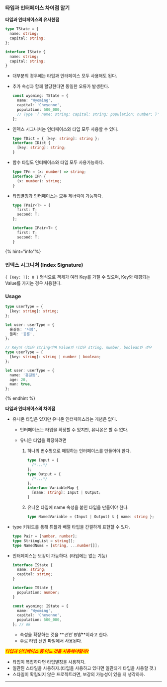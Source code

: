 ### 타입과 인터페이스 차이점 알기

**타입과 인터페이스의 유사한점**

```typescript
type TState = {
  name: string;
  capital: string;
};

interface IState {
  name: string;
  capital: string;
}
```

- 대부분의 경우에는 타입과 인터페이스 모두 사용해도 된다.
- 추가 속성과 함께 할당한다면 동일한 오류가 발생한다.

  ```typescript
  const wyoming: TState = {
    name: 'Wyoming',
    capital: 'Cheyenne',
    population: 500_000,
    // Type '{ name: string; capital: string; population: number; }' is not assignable to type 'TState'
  };
  ```

- 인덱스 시그니처는 인터페이스와 타입 모두 사용할 수 있다.

  ```typescript
  type TDict = { [key: string]: string };
  interface IDict {
    [key: string]: string;
  }
  ```

- 함수 타입도 인터페이스와 타입 모두 사용가능하다.

  ```typescript
  type TFn = (x: number) => string;
  interface IFn {
    (x: number): string;
  }
  ```

- 타입별칭과 인터페이스는 모두 제너릭이 가능하다.

  ```typescript
  type TPair<T> = {
    first: T;
    second: T;
  };

  interface IPair<T> {
    first: T;
    second: T;
  }
  ```

{% hint="info"%}

### 인덱스 시그니처 (Index Signature)

`{ [Key: T]: U }` 형식으로 객체가 여러 Key를 가질 수 있으며, Key와 매핑되는 Value를 가지는 경우 사용한다.

### Usage

```typescript
type userType = {
  [key: string]: string;
};

let user: userType = {
  홍길동: '사람',
  둘리: '공룡',
};

// Key의 타입은 string이며 Value의 타입은 string, number, boolean인 경우
type userType = {
  [key: string]: string | number | boolean;
};

let user: userType = {
  name: '홍길동',
  age: 20,
  man: true,
};
```

{% endhint %}

**타입과 인터페이스의 차이점**

- 유니온 타입은 있지만 유니온 인터페이스라는 개념은 없다.

  - 인터페이스는 타입을 확장할 수 있지만, 유니온은 할 수 없다.
  - 유니온 타입을 확장하려면

    1. 하나의 변수명으로 매핑하는 인터페이스를 만들어야 한다.

       ```typescript
       type Input = {
         /*...*/
       };
       type Output = {
         /*...*/
       };
       interface VariableMap {
         [name: string]: Input | Output;
       }
       ```

    2. 유니온 타입에 name 속성을 붙인 타입을 만들어야 한다.

       ```typescript
       type NamedVariable = (Input | Output) & { name: string };
       ```

- type 키워드를 통해 튜플과 배열 타입을 간결하게 표현할 수 있다.

  ```typescript
  type Pair = [number, number];
  type StriingList = string[];
  type NamedNums = [string, ...number[]];
  ```

- 인터페이스는 보강이 가능하다. (타입에는 없는 기능)

  ```typescript
  interface IState {
    name: string;
    capital: string;
  }

  interface IState {
    population: number;
  }

  const wyoming: IState = {
    name: 'Wyoming',
    capital: 'Cheyenne',
    population: 500_000,
  }; // ok
  ```

  - 속성을 확장하는 것을 **_선언 병합_**이라고 한다.
  - 주로 타입 선언 파일에서 사용된다.

_<mark style="color:red;">**타입과 인터페이스 중 어느 것을 사용해야할까?**</mark>_

- 타입이 복잡하다면 타입별칭을 사용하자.
- 일관된 스타일을 사용하자.(타입을 사용하고 있다면 일관되게 타입을 사용할 것.)
- 스타일이 확립되지 않은 프로젝트라면, 보강의 가능성이 있을 지 생각하자.

---
